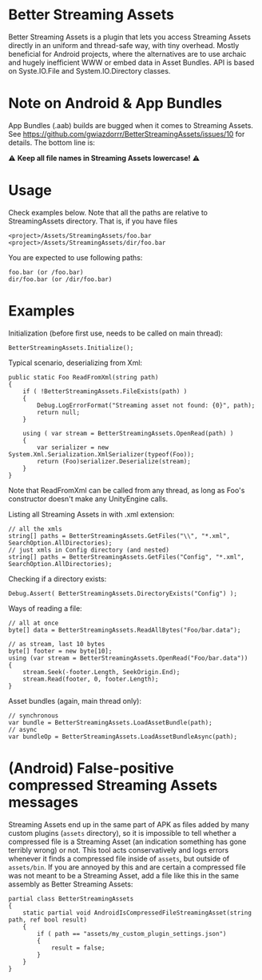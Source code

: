 # Better Streaming Assets

Better Streaming Assets is a plugin that lets you access Streaming Assets directly in an uniform and thread-safe way, with tiny overhead. Mostly beneficial for Android projects, where the alternatives are to use archaic and hugely inefficient WWW or embed data in Asset Bundles. API is based on Syste.IO.File and System.IO.Directory classes.

# Note on Android & App Bundles

App Bundles (.aab) builds are bugged when it comes to Streaming Assets. See https://github.com/gwiazdorrr/BetterStreamingAssets/issues/10 for details. The bottom line is:

⚠️ **Keep all file names in Streaming Assets lowercase!** ⚠️

# Usage

Check examples below. Note that all the paths are relative to StreamingAssets directory. That is, if you have files

    <project>/Assets/StreamingAssets/foo.bar
    <project>/Assets/StreamingAssets/dir/foo.bar

You are expected to use following paths:

    foo.bar (or /foo.bar)
    dir/foo.bar (or /dir/foo.bar)

# Examples

Initialization (before first use, needs to be called on main thread):

    BetterStreamingAssets.Initialize();

Typical scenario, deserializing from Xml:

    public static Foo ReadFromXml(string path)
    {
        if ( !BetterStreamingAssets.FileExists(path) )
        {
            Debug.LogErrorFormat("Streaming asset not found: {0}", path);
            return null;
        }

        using ( var stream = BetterStreamingAssets.OpenRead(path) )
        {
            var serializer = new System.Xml.Serialization.XmlSerializer(typeof(Foo));
            return (Foo)serializer.Deserialize(stream);
        }
    }

Note that ReadFromXml can be called from any thread, as long as Foo's constructor doesn't make any UnityEngine calls.

Listing all Streaming Assets in with .xml extension:

    // all the xmls
    string[] paths = BetterStreamingAssets.GetFiles("\\", "*.xml", SearchOption.AllDirectories); 
    // just xmls in Config directory (and nested)
    string[] paths = BetterStreamingAssets.GetFiles("Config", "*.xml", SearchOption.AllDirectories); 

Checking if a directory exists:

    Debug.Assert( BetterStreamingAssets.DirectoryExists("Config") );

Ways of reading a file:

    // all at once
    byte[] data = BetterStreamingAssets.ReadAllBytes("Foo/bar.data");
    
    // as stream, last 10 bytes
    byte[] footer = new byte[10];
    using (var stream = BetterStreamingAssets.OpenRead("Foo/bar.data"))
    {
        stream.Seek(-footer.Length, SeekOrigin.End);
        stream.Read(footer, 0, footer.Length);
    }
    
Asset bundles (again, main thread only):

    // synchronous
    var bundle = BetterStreamingAssets.LoadAssetBundle(path);
    // async
    var bundleOp = BetterStreamingAssets.LoadAssetBundleAsync(path);

# (Android) False-positive compressed Streaming Assets messages

Streaming Assets end up in the same part of APK as files added by many custom plugins (`assets` directory), so it is impossible to tell whether a compressed file is a Streaming Asset (an indication something has gone terribly wrong) or not. This tool acts conservatively and logs errors whenever it finds a compressed file inside of `assets`, but outside of `assets/bin`. If you are annoyed by this and are certain a compressed file was not meant to be a Streaming Asset, add a file like this in the same assembly as Better Streaming Assets:

    partial class BetterStreamingAssets
    {
        static partial void AndroidIsCompressedFileStreamingAsset(string path, ref bool result)
        {
            if ( path == "assets/my_custom_plugin_settings.json")
            {
                result = false;
            }
        }
    }
